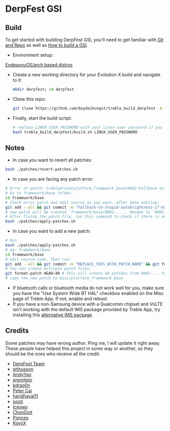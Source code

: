 # DerpFest GSI

## Build

To get started with building DerpFest GSI, you'll need to get familiar with [Git and Repo](https://source.android.com/source/using-repo.html) as well as [How to build a GSI](https://github.com/phhusson/treble_experimentations/wiki/How-to-build-a-GSI%3F).

- Environment setup:

[EndeavouOS/arch based distros](https://github.com/ponces/treble_build_aosp/issues/11#issuecomment-1760898373)

- Create a new working directory for your Evolution X build and navigate to it:

    ```sh
    mkdir derpfest; cd derpfest
    ```

- Clone this repo:

    ```sh
    git clone https://github.com/boydaihungst/treble_build_derpfest -b A14
    ```

- Finally, start the build script:

    ```sh
    # replace LINUX_USER_PASSWORD with your Linux user password if you want to build vndklite variant.
    bash treble_build_derpfest/build.sh LINUX_USER_PASSWORD  
    ```

## Notes

- In case you want to revert all patches:

```sh
bash ./patches/revert-patches.sh
```

- In case you are facing any patch error:

```sh
# Error at patch: trebledroid/platform_framework_base/0002-Fallback-to-stupid-autobrightness-if-brightness-valu.patch
# Go to framework/base folder:
cd framework/base
# Check error patch and edit source as you want. After done editing:
git add --all && git commit -m "Fallback-to-stupid-autobrightness-if-brightness-valu" && git format-patch HEAD~1
# new patch will be created `framework/base/0001-...`, Rename to `0002-...`, then replace `trebledroid/platform_framework_base/0002-Fallback-to-stupid-autobrightness-if-brightness-valu.patch`
# After fixing the patch file, run this command to check if there is any other error patch
bash ./patches/apply-patches.sh
```

- In case you want to add a new patch:

```sh
# Run 
bash ./patches/apply-patches.sh
# eg: framework/base
cd framework/base
# edit source code. Then run:
git add --all && git commit -m "REPLACE_THIS_WITH_PATCH_NAME" && git format-patch HEAD~1
# You can create multiple patch files: 
git format-patch HEAD~40 # This will create 40 patches from 0001-... to 0040-... based on the last 40 commits.
# copy the new patch to misc/platform_framework_base
```

- If bluetooth calls or bluetooth media do not work well for you, make sure you have the "Use System Wide BT HAL" checkbox enabled on the Misc page of Treble App. If not, enable and reboot.
- If you have a non-Samsung device with a Qualcomm chipset and VoLTE isn't working with the default IMS package provided by Treble App, try installing this [alternative IMS package](https://treble.phh.me/stable/ims-caf-s.apk).

## Credits

Some patches may have wrong author. Ping me, I will update it right away.
These people have helped this project in some way or another, so they should be the ones who receive all the credit:

- [DerpFest Team](https://github.com/DerpFest-AOSP)
- [phhusson](https://github.com/phhusson)
- [AndyYan](https://github.com/AndyCGYan)
- [eremitein](https://github.com/eremitein)
- [kdrag0n](https://github.com/kdrag0n)
- [Peter Cai](https://github.com/PeterCxy)
- [haridhayal11](https://github.com/haridhayal11)
- [sooti](https://github.com/sooti)
- [Iceows](https://github.com/Iceows)
- [ChonDoit](https://github.com/ChonDoit)
- [Ponces](https://github.com/ponces)
- [KoysX](https://github.com/KoysX)

